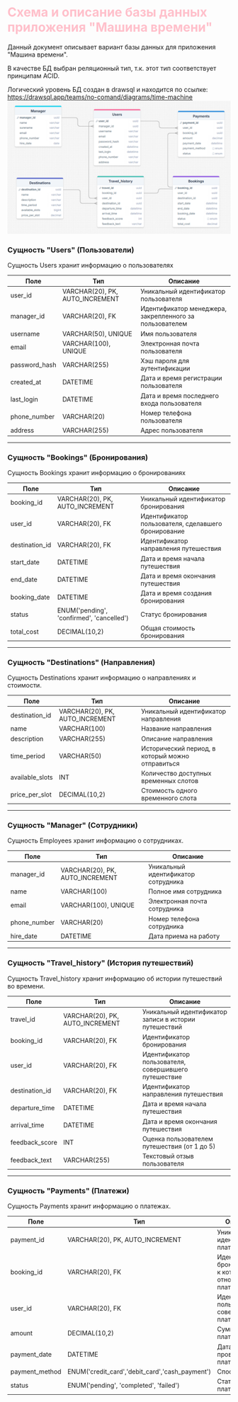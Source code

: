<h1  style="color: pink;">Схема и описание базы данных приложения "Машина времени"</h1>

Данный документ описывает вариант базы данных для приложения "Машина времени".

В качестве БД выбран реляционный тип, т.к. этот тип соответствует принципам ACID.

Логический уровень БД создан в drawsql и находится по ссылке: https://drawsql.app/teams/no-comand/diagrams/time-machine
![alt text](image.png)

### Сущность "Users" (Пользователи)
Сущность Users хранит информацию о пользователях

| Поле          | Тип                | Описание                                      |
|---------------|--------------------|-----------------------------------------------|
| user_id      | VARCHAR(20), PK, AUTO_INCREMENT | Уникальный идентификатор пользователя         |
| manager_id       | VARCHAR(20), FK            | Идентификатор менеджера, закрепленного за пользователем |
| username      | VARCHAR(50), UNIQUE | Имя пользователя                              |
| email         | VARCHAR(100), UNIQUE| Электронная почта пользователя               |
| password_hash  | VARCHAR(255)       | Хэш пароля для аутентификации                |
| created_at    | DATETIME           | Дата и время регистрации пользователя         |
| last_login     | DATETIME           | Дата и время последнего входа пользователя   |
| phone_number   | VARCHAR(20)        | Номер телефона пользователя                   |
| address        | VARCHAR(255)               | Адрес пользователя                            |

---

### Сущность "Bookings" (Бронирования)
Сущность Bookings хранит информацию о бронированиях

| Поле          | Тип                | Описание                                      |
|---------------|--------------------|-----------------------------------------------|
| booking_id    | VARCHAR(20), PK, AUTO_INCREMENT | Уникальный идентификатор бронирования        |
| user_id       | VARCHAR(20), FK            | Идентификатор пользователя, сделавшего бронирование |
| destination_id | VARCHAR(20), FK           | Идентификатор направления путешествия         |
| start_date    | DATETIME           | Дата и время начала путешествия               |
| end_date      | DATETIME           | Дата и время окончания путешествия            |
| booking_date   | DATETIME           | Дата и время создания бронирования            |
| status        | ENUM('pending', 'confirmed', 'cancelled') | Статус бронирования                     |
| total_cost    | DECIMAL(10,2)      | Общая стоимость бронирования                  |

---

### Сущность "Destinations" (Направления)
Сущность Destinations хранит информацию о направлениях и стоимости.

| Поле            | Тип                | Описание                                      |
|-----------------|--------------------|-----------------------------------------------|
| destination_id   | VARCHAR(20), PK, AUTO_INCREMENT | Уникальный идентификатор направления        |
| name            | VARCHAR(100)       | Название направления                          |
| description     | VARCHAR(255)               | Описание направления                          |
| time_period     | VARCHAR(50)        | Исторический период, в который можно отправиться |
| available_slots  | INT                | Количество доступных временных слотов        |
| price_per_slot   | DECIMAL(10,2)      | Стоимость одного временного слота            |

---

### Сущность "Manager" (Сотрудники)
Сущность Employees хранит информацию о сотрудниках.

| Поле           | Тип                | Описание                                      |
|----------------|--------------------|-----------------------------------------------|
| manager_id    | VARCHAR(20), PK, AUTO_INCREMENT | Уникальный идентификатор сотрудника        |
| name           | VARCHAR(100)       | Полное имя сотрудника                        |
| email          | VARCHAR(100), UNIQUE| Электронная почта сотрудника                 |
| phone_number    | VARCHAR(20)        | Номер телефона сотрудника                     |
| hire_date      | DATETIME           | Дата приема на работу                        |

---

### Сущность "Travel_history" (История путешествий)
Сущность Travel_history хранит информацию об истории путешествий во времени.


| Поле            | Тип                | Описание                                      |
|-----------------|--------------------|-----------------------------------------------|
| travel_id       | VARCHAR(20), PK, AUTO_INCREMENT | Уникальный идентификатор записи в истории путешествий |
| booking_id      | VARCHAR(20), FK            | Идентификатор бронирования                   |
| user_id         | VARCHAR(20), FK            | Идентификатор пользователя, совершившего путешествие |
| destination_id   | VARCHAR(20), FK           | Идентификатор направления путешествия         |
| departure_time  | DATETIME           | Дата и время начала путешествия               |
| arrival_time    | DATETIME           | Дата и время окончания путешествия            |
| feedback_score  | INT                | Оценка пользователем путешествия (от 1 до 5) |
| feedback_text   | VARCHAR(255)               | Текстовый отзыв пользователя                  |

---

### Сущность "Payments" (Платежи)
Сущность Payments хранит информацию о платежах.


| Поле            | Тип                | Описание                                      |
|-----------------|--------------------|-----------------------------------------------|
| payment_id      | VARCHAR(20), PK, AUTO_INCREMENT | Уникальный идентификатор платежа            |
| booking_id      | VARCHAR(20), FK            | Идентификатор бронирования, к которому относится платеж |
| user_id         | VARCHAR(20), FK            | Идентификатор пользователя, совершившего платеж |
| amount          | DECIMAL(10,2)      | Сумма платежа                                |
| payment_date    | DATETIME           | Дата и время проведения платежа               |
| payment_method   | ENUM('credit_card','debit_card','cash_payment') | Способ оплаты |
| status          | ENUM('pending', 'completed', 'failed') | Статус платежа                           |
